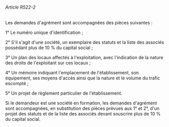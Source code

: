 ###### Article R522-2

Les demandes d'agrément sont accompagnées des pièces suivantes :

1° Le numéro unique d'identification ;

2° S'il s'agit d'une société, un exemplaire des statuts et la liste des associés possédant plus de 10 % du capital social ;

3° Un plan des locaux affectés à l'exploitation, avec l'indication de la nature des droits de l'exploitant sur ces locaux ;

4° Un mémoire indiquant l'emplacement de l'établissement, son équipement, ses moyens d'accès ainsi que la nature et le volume du trafic escompté ;

5° Un projet de règlement particulier de l'établissement.

Si le demandeur est une société en formation, les demandes d'agrément sont accompagnées, en substitution des pièces prévues aux 1° et 2°, d'un projet des statuts et de la liste des associés devant souscrire plus de 10 % du capital social.

